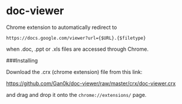 
doc-viewer
==========

Chrome extension to automatically redirect to

    https://docs.google.com/viewer?url={$URL}.{$filetype}

when .doc, .ppt or .xls files are accessed through Chrome.

###Installing

Download the .crx (chrome extension) file from this link:

https://github.com/Gan0k/doc-viewer/raw/master/crx/doc-viewer.crx

and drag and drop it onto the ```chrome://extensions/``` page.
